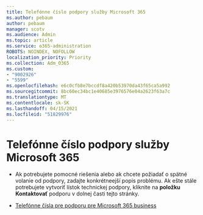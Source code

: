 ```yaml
---
title: Telefónne číslo podpory služby Microsoft 365
ms.author: pebaum
author: pebaum
manager: scotv
ms.audience: Admin
ms.topic: article
ms.service: o365-administration
ROBOTS: NOINDEX, NOFOLLOW
localization_priority: Priority
ms.collection: Adm_O365
ms.custom:
- "9002926"
- "5599"
ms.openlocfilehash: e6c0cfb8e7bccdf8a420b53970da43f65ca5a992
ms.sourcegitcommit: 8bc60ec34bc1e40685e3976576e04a2623f63a7c
ms.translationtype: MT
ms.contentlocale: sk-SK
ms.lasthandoff: 04/15/2021
ms.locfileid: "51829976"
---
```

# <a name="microsoft-365-support-phone-number"></a>Telefónne číslo podpory služby Microsoft 365

- Ak potrebujete pomocné riešenia alebo ak chcete požiadať o spätné volanie od podpory, zadajte konkrétneejší popis problému.  Ak ešte stále potrebujete vytvoriť lístok technickej podpory, kliknite na **položku Kontaktovať** podporu v dolnej časti tejto stránky.

- [Telefónne čísla pre podporu pre Microsoft 365 business](https://docs.microsoft.com/microsoft-365/admin/contact-support-for-business-products?view=o365-worldwide&tabs=phone)
